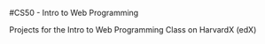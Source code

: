 #CS50 - Intro to Web Programming

Projects for the Intro to Web Programming Class on HarvardX (edX)

